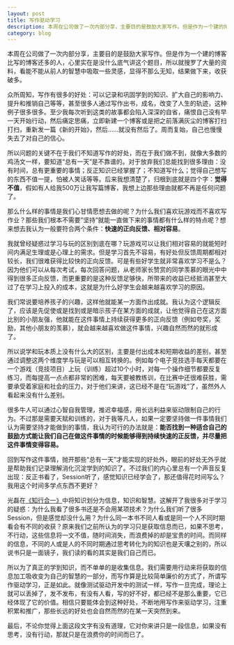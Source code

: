 ```yaml
---
layout: post
title: 写作驱动学习
description: 本周在公司做了一次内部分享，主要目的是鼓励大家写作。但是作为一个建的博客比写的博客还多的人，心里实在是没什么底气讲这个题目，所以就搜罗了大量的资料，看能不能从前人的智慧中吸取一些灵感，显得不那么无知，结果做下来，收获破多。
category: blog
---
```

本周在公司做了一次内部分享，主要目的是鼓励大家写作。但是作为一个建的博客比写的博客还多的人，心里实在是没什么底气讲这个题目，所以就搜罗了大量的资料，看能不能从前人的智慧中吸取一些灵感，显得不那么无知，结果做下来，收获破多。

众所周知，写作有很多的好处：可以记录和巩固学到的知识、扩大自己的影响力、提升和推销自己等等，甚至很多人通过写作出书，成名，改变了人生的轨迹，这种例子很多很多。至少我每次听到这类的故事都会陷入深深的自省，痛恨自己没有早一天开始行动，然后痛定思痛，立即新建一个博客或是把之前落满灰尘的博客打扫打扫，重新发一篇《新的开始》，然后……就没有然后了。周而复始，自己也慢慢失去了对自己的信心。

所以问题的关键不在于我们不知道写作的好处，而在于我们做不到，就像大多数的鸡汤文一样，要知道“总有一天”是不靠谱的。对于放弃我们总能找到很多理由：没有时间，总有更重要的事情；反正知识已经掌握了；不知道写什么；觉得自己想写的东西不值一提，怕被人笑话等等。后来我想清楚了，归根到底就是四个字：**觉得不值**，假如有人给我500万让我写篇博客，我想上边那些理由就都不再是任何问题了。

那么什么样的事情是我们心甘情愿想去做的呢？为什么我们喜欢玩游戏而不喜欢写作业？那些我们根本不需要”坚持”就能一直做下来的事情都有什么样的特点呢？想来想去我认为一般要符合两个条件：**快速的正向反馈、相对容易**。

我就曾经疑惑过学习与玩的区别到底在哪？玩游戏可以让我们相对容易的就能短时间内满足生理或是心理上的需求。但是学习首先不容易，有好处但反馈周期都相对较长，我们很难获得比较快的正向反馈。可是有些好学生就非常喜欢学习不是么？因为他们可以从每次考试，每次回答问题，从老师家长赞赏的同学羡慕的眼光中中得到很多正向反馈，而更重要的是这种反馈足够快，所带来的收益已经抵消甚至大过了在学习上投入的成本，这就是为什么好学生会越来越喜欢学习的原因。

我们常说要培养孩子的兴趣，这样他就能某一方面作出成就。我认为这个逻辑反了，应该是先促使或是找到或是暗示孩子在某方面的成就，让他觉得自己在这方面比别的小朋友强，他就能在这件事情上持续获得更多的正向反馈（例如夸奖，奖励，其他小朋友的羡慕），就会越来越喜欢做这件事情，兴趣自然而然的就形成了。

所以说学和玩本质上没有什么大的区别，主要是付出成本和短期收益的差别，甚至通过调整这两个维度学与玩是可以相互转换的。例如每个电子竞技选手每天都要在一个游戏（竞技项目）上玩（训练）超过10个小时，对每一个操作细节都要反复练习，而每提高一点点都非常的困难，每天要被教练训，在比赛中还很难获胜，需要承受着家庭和社会的压力，对于他们来讲，这已经不是在“玩游戏”了，虽然外人看起来没有什么差别。

很多牛人可以通过心智自我管理，推迟幸福感，用长远利益来驱动限制自己的行为。不过那是需要天赋和训练的，对于我等凡人，如果一定要坚持做一件事情我们认为需要坚持才能做到的事情，我认为可行的办法就是：**能否找到一种适合自己的鼓励方式能让我们自己在做这件事情的时候能够得到持续快速的正反馈，并尽量把这件事情变得容易。**

回到写作这件事情，抛开那些“总有一天”才能实现的好处外，眼前的好处无外乎就是帮助我们记录理解消化沉淀学到的知识了。不过我们的内心里总有一个声音反复出现：反正书看了，Session听了，感觉知识已经学会了，那还值得花时间写么？我用这个时间多学点东西不更好？

光磊在[《知行合一》](http://liguanglei.name/blogs/2012/05/19/on-knowledge-interface/)中将知识划分为信息，知识和智慧。这解开了我很多对于学习的疑惑：为什么我看了很多书还是不会用某项技术？为什么我们听了很多Session，但是感觉却没什么用？为什么同一本书不同人看或是同一个人不同时期看会有不同的收获？原来我们之前所认为的学习只是获取信息而已，如果不思考，不行动，这些信息将一文不值，随时间消失，而浪费掉的却是宝贵的时间。而同样的信息，不同的人或是人的不同时期通过思考转化为的知识也是天壤之别的，所以说书只是一面镜子，我们读的看的其实是我们自己而已。
		
所以为了真正的学到知识，而不单单的是收集信息。我们需要用行动来将获取的信息加工吸收变为自己的智慧的一部分，而写作算是比较简单廉价的方式了，所谓写作驱动学习，正是如此。就像测试驱动开发中的测试一样，写作一旦完成，理论上就可以丢掉了，发不发布，有没有人看，写的好不好，都已经不是那么重要，它已经体现了它的价值。相信只要能体会到这种好处，不断地用写作来驱动学习，注重积累和推广，那些长远的好处也会自然而然的在某一天突然到来。

最后，不论你觉得上面这段文字有没有道理，它对你来讲只是一段信息，如果没有思考，没有行动，那就只是在浪费你的时间而已了。